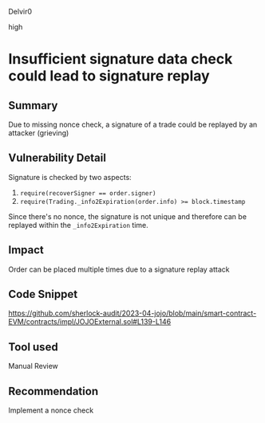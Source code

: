 Delvir0

high

# Insufficient signature data check could lead to signature replay

## Summary
Due to missing nonce check, a signature of a trade could be replayed by an attacker (grieving)
## Vulnerability Detail
Signature is checked by two aspects:
1. `require(recoverSigner == order.signer)`
2. `require(Trading._info2Expiration(order.info) >= block.timestamp`

Since there's no nonce, the signature is not unique and therefore can be replayed within the `_info2Expiration` time.
## Impact
Order can be placed multiple times due to a signature replay attack
## Code Snippet
https://github.com/sherlock-audit/2023-04-jojo/blob/main/smart-contract-EVM/contracts/impl/JOJOExternal.sol#L139-L146
## Tool used

Manual Review

## Recommendation
Implement a nonce check